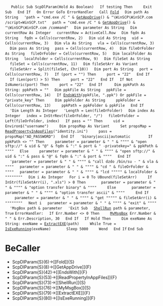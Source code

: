 &nbsp;&nbsp;&nbsp;&nbsp;
`Public Sub ScpDlParam(Hold As Boolean)`
&nbsp;&nbsp;&nbsp;&nbsp;`If testing Then`
&nbsp;&nbsp;&nbsp;&nbsp;&nbsp;&nbsp;&nbsp;&nbsp;`Exit Sub`
&nbsp;&nbsp;&nbsp;&nbsp;`End If`
&nbsp;&nbsp;&nbsp;&nbsp;`On Error GoTo ErrorHandler`
&nbsp;&nbsp;&nbsp;&nbsp;`Call `[`Fold`](Fold)
&nbsp;&nbsp;&nbsp;&nbsp;`Dim path As String`
&nbsp;&nbsp;&nbsp;&nbsp;`'path = "cmd.exe /C " & `[`GetAppDrive`](GetAppDrive)`() & "\WinSCP\WinSCP.com /script=WinSCP.txt"`
&nbsp;&nbsp;&nbsp;&nbsp;`path = "cmd.exe /C " & `[`GetAppDrive`](GetAppDrive)`() & "\WinSCP\WinSCP.com /command"`
&nbsp;&nbsp;&nbsp;&nbsp;`Dim parameter As String`
&nbsp;&nbsp;&nbsp;&nbsp;`Dim currentRow As Integer`
&nbsp;&nbsp;&nbsp;&nbsp;`currentRow = ActiveCell.Row`
&nbsp;&nbsp;&nbsp;&nbsp;`Dim fqdn As String`
&nbsp;&nbsp;&nbsp;&nbsp;`fqdn = Cells(currentRow, 2)`
&nbsp;&nbsp;&nbsp;&nbsp;`Dim uid As String`
&nbsp;&nbsp;&nbsp;&nbsp;`uid = Cells(currentRow, 3)`
&nbsp;&nbsp;&nbsp;&nbsp;`Dim vla As String`
&nbsp;&nbsp;&nbsp;&nbsp;`vla = Cells(currentRow, 3)`
&nbsp;&nbsp;&nbsp;&nbsp;`Dim pass As String`
&nbsp;&nbsp;&nbsp;&nbsp;`pass = Cells(currentRow, 4)`
&nbsp;&nbsp;&nbsp;&nbsp;`Dim fileOrFolder As String`
&nbsp;&nbsp;&nbsp;&nbsp;`fileOrFolder = Cells(currentRow, 5)`
&nbsp;&nbsp;&nbsp;&nbsp;`Dim localFolder As String`
&nbsp;&nbsp;&nbsp;&nbsp;`localFolder = Cells(currentRow, 9)`
&nbsp;&nbsp;&nbsp;&nbsp;`Dim fileSet As String`
&nbsp;&nbsp;&nbsp;&nbsp;`fileSet = Cells(currentRow, 11)`
&nbsp;&nbsp;&nbsp;&nbsp;`Dim fileSetArr As Variant`
&nbsp;&nbsp;&nbsp;&nbsp;`fileSetArr = Split(fileSet, Chr(10))`
&nbsp;&nbsp;&nbsp;&nbsp;`Dim port As String`
&nbsp;&nbsp;&nbsp;&nbsp;`port = Cells(currentRow, 7)`
&nbsp;&nbsp;&nbsp;&nbsp;`If (port = "") Then`
&nbsp;&nbsp;&nbsp;&nbsp;&nbsp;&nbsp;&nbsp;&nbsp;`port = "22"`
&nbsp;&nbsp;&nbsp;&nbsp;`End If`
&nbsp;&nbsp;&nbsp;&nbsp;`If (Len(port) > 5) Then`
&nbsp;&nbsp;&nbsp;&nbsp;&nbsp;&nbsp;&nbsp;&nbsp;`port = "22"`
&nbsp;&nbsp;&nbsp;&nbsp;`End If`
&nbsp;&nbsp;&nbsp;&nbsp;`If Not IsNumeric(port) Then`
&nbsp;&nbsp;&nbsp;&nbsp;&nbsp;&nbsp;&nbsp;&nbsp;`port = "22"`
&nbsp;&nbsp;&nbsp;&nbsp;`End If`
&nbsp;&nbsp;&nbsp;&nbsp;
&nbsp;&nbsp;&nbsp;&nbsp;`Dim ppkPath As String: ppkPath = ""`
&nbsp;&nbsp;&nbsp;&nbsp;`Dim ppkFile As String`
&nbsp;&nbsp;&nbsp;&nbsp;`ppkFile = Cells(currentRow, 14)`
&nbsp;&nbsp;&nbsp;&nbsp;`If `[`EndsWith`](EndsWith)`(ppkFile, ".ppk") Or ppkFile = "private_key" Then`
&nbsp;&nbsp;&nbsp;&nbsp;&nbsp;&nbsp;&nbsp;&nbsp;`Dim ppkFolder As String`
&nbsp;&nbsp;&nbsp;&nbsp;&nbsp;&nbsp;&nbsp;&nbsp;`ppkFolder = Cells(currentRow, 13)`
&nbsp;&nbsp;&nbsp;&nbsp;&nbsp;&nbsp;&nbsp;&nbsp;`ppkPath = ppkFolder & ppkFile`
&nbsp;&nbsp;&nbsp;&nbsp;`End If`
&nbsp;&nbsp;&nbsp;&nbsp;
&nbsp;&nbsp;&nbsp;&nbsp;`'Dim Length As Integer`
&nbsp;&nbsp;&nbsp;&nbsp;`'Length = Len(fileOrFolder)`
&nbsp;&nbsp;&nbsp;&nbsp;`Dim index As Integer`
&nbsp;&nbsp;&nbsp;&nbsp;`index = InStrRev(fileOrFolder, "/")`
&nbsp;&nbsp;&nbsp;&nbsp;`fileOrFolder = Left(fileOrFolder, index)`
&nbsp;&nbsp;&nbsp;&nbsp;`If pass = "" Then`
&nbsp;&nbsp;&nbsp;&nbsp;&nbsp;&nbsp;&nbsp;&nbsp;`uid = Environ$("username")`
&nbsp;&nbsp;&nbsp;&nbsp;&nbsp;&nbsp;&nbsp;&nbsp;`Dim propsMap As Variant`
&nbsp;&nbsp;&nbsp;&nbsp;&nbsp;&nbsp;&nbsp;&nbsp;`Set propsMap = `[`ReadPropertyInAppFiles`](ReadPropertyInAppFiles)`("identity.ini")`
&nbsp;&nbsp;&nbsp;&nbsp;&nbsp;&nbsp;&nbsp;&nbsp;`pass = propsMap("AD_PASSWORD")`
&nbsp;&nbsp;&nbsp;&nbsp;`End If`
&nbsp;&nbsp;&nbsp;&nbsp;`'binary|ascii|automatic`
&nbsp;&nbsp;&nbsp;&nbsp;
&nbsp;&nbsp;&nbsp;&nbsp;
&nbsp;&nbsp;&nbsp;&nbsp;`If ppkPath <> "" Then`
&nbsp;&nbsp;&nbsp;&nbsp;&nbsp;&nbsp;&nbsp;&nbsp;`parameter = parameter & " " & """" & "open sftp://" & uid & "@" & fqdn & ":" & port & " -privatekey=" & ppkPath & """"`
&nbsp;&nbsp;&nbsp;&nbsp;`Else`
&nbsp;&nbsp;&nbsp;&nbsp;&nbsp;&nbsp;&nbsp;&nbsp;`parameter = parameter & " " & """" & "open sftp://" & uid & ":" & pass & "@" & fqdn & ":" & port & """"`
&nbsp;&nbsp;&nbsp;&nbsp;`End If`
&nbsp;&nbsp;&nbsp;&nbsp;
&nbsp;&nbsp;&nbsp;&nbsp;`'parameter = parameter & " " & """" & "call dzdo /bin/su - " & vla & """"`
&nbsp;&nbsp;&nbsp;&nbsp;`parameter = parameter & " " & """" & "cd " & fileOrFolder & """"`
&nbsp;&nbsp;&nbsp;&nbsp;`parameter = parameter & " " & """" & "lcd """"" & localFolder & """"""""`
&nbsp;&nbsp;&nbsp;&nbsp;`Dim i As Integer`
&nbsp;&nbsp;&nbsp;&nbsp;`For i = 0 To UBound(fileSetArr)`
&nbsp;&nbsp;&nbsp;&nbsp;&nbsp;&nbsp;&nbsp;&nbsp;`If InStr(fileSetArr(i), ".xls") > 0 Then`
&nbsp;&nbsp;&nbsp;&nbsp;&nbsp;&nbsp;&nbsp;&nbsp;&nbsp;&nbsp;&nbsp;&nbsp;`parameter = parameter & " " & """" & "option transfer binary" & """"`
&nbsp;&nbsp;&nbsp;&nbsp;&nbsp;&nbsp;&nbsp;&nbsp;`Else`
&nbsp;&nbsp;&nbsp;&nbsp;&nbsp;&nbsp;&nbsp;&nbsp;&nbsp;&nbsp;&nbsp;&nbsp;`parameter = parameter & " " & """" & "option transfer ascii" & """"`
&nbsp;&nbsp;&nbsp;&nbsp;&nbsp;&nbsp;&nbsp;&nbsp;`End If`
&nbsp;&nbsp;&nbsp;&nbsp;&nbsp;&nbsp;&nbsp;&nbsp;`parameter = parameter & " " & """" & "get """"" & fileSetArr(i) & """"""""`
&nbsp;&nbsp;&nbsp;&nbsp;`Next i`
&nbsp;&nbsp;&nbsp;&nbsp;`parameter = parameter & " " & """" & "exit" & """"`
&nbsp;&nbsp;&nbsp;&nbsp;`'MsgBox path & parameter`
&nbsp;&nbsp;&nbsp;&nbsp;`'Exit Sub`
&nbsp;&nbsp;&nbsp;&nbsp;[`ShellRun`](ShellRun)` path & parameter, True`
`ErrorHandler:`
&nbsp;&nbsp;&nbsp;&nbsp;`If Err.Number <> 0 Then`
&nbsp;&nbsp;&nbsp;&nbsp;&nbsp;&nbsp;&nbsp;&nbsp;[`MyMsgBox`](MyMsgBox)` Err.Number & " " & Err.Description, 30`
&nbsp;&nbsp;&nbsp;&nbsp;`End If`
&nbsp;&nbsp;&nbsp;&nbsp;`If Hold Then`
&nbsp;&nbsp;&nbsp;&nbsp;&nbsp;&nbsp;&nbsp;&nbsp;`Dim exeName As String: exeName = `[`ExtractEXE`](ExtractEXE)`(path)`
&nbsp;&nbsp;&nbsp;&nbsp;&nbsp;&nbsp;&nbsp;&nbsp;`While True = `[`IsExeRunning`](IsExeRunning)`(exeName)`
&nbsp;&nbsp;&nbsp;&nbsp;&nbsp;&nbsp;&nbsp;&nbsp;&nbsp;&nbsp;&nbsp;&nbsp;`Sleep 5000`
&nbsp;&nbsp;&nbsp;&nbsp;&nbsp;&nbsp;&nbsp;&nbsp;`Wend`
&nbsp;&nbsp;&nbsp;&nbsp;`End If`
`End Sub`


# BeCaller
- ScpDlParam{S}(6)->[[Fold]]{S}
- ScpDlParam{S}(8)->[[GetAppDrive]]{F}
- ScpDlParam{S}(42)->[[EndsWith]]{F}
- ScpDlParam{S}(53)->[[ReadPropertyInAppFiles]]{F}
- ScpDlParam{S}(73)->[[ShellRun]]{S}
- ScpDlParam{S}(76)->[[MyMsgBox]]{S}
- ScpDlParam{S}(79)->[[ExtractEXE]]{F}
- ScpDlParam{S}(80)->[[IsExeRunning]]{F}

